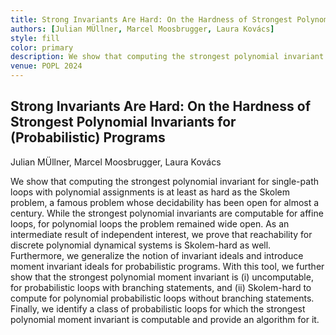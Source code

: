 ```yaml
---
title: Strong Invariants Are Hard: On the Hardness of Strongest Polynomial Invariants for (Probabilistic) Programs
authors: [Julian MÜllner, Marcel Moosbrugger, Laura Kovács]
style: fill
color: primary
description: We show that computing the strongest polynomial invariant for single-path loops with polynomial assignments is at least as hard as the Skolem problem, a famous problem whose decidability has been open for almost a century.
venue: POPL 2024
---
```



## Strong Invariants Are Hard: On the Hardness of Strongest Polynomial Invariants for (Probabilistic) Programs

Julian MÜllner, Marcel Moosbrugger, Laura Kovács

We show that computing the strongest polynomial invariant for single-path loops with polynomial assignments is at least as hard as the Skolem problem, a famous problem whose decidability has been open for almost a century. While the strongest polynomial invariants are computable for affine loops, for polynomial loops the problem remained wide open. As an intermediate result of independent interest, we prove that reachability for discrete polynomial dynamical systems is Skolem-hard as well. Furthermore, we generalize the notion of invariant ideals and introduce moment invariant ideals for probabilistic programs. With this tool, we further show that the strongest polynomial moment invariant is (i) uncomputable, for probabilistic loops with branching statements, and (ii) Skolem-hard to compute for polynomial probabilistic loops without branching statements. Finally, we identify a class of probabilistic loops for which the strongest polynomial moment invariant is computable and provide an algorithm for it.